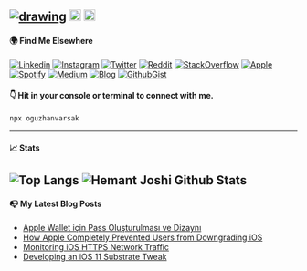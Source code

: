 <a href="https://www.turkmedya.com.tr/"> <img src="https://i.imgur.com/y0TN0Vk.png" alt="drawing"/></a>  <a href="https://apps.apple.com/us/developer/star-medya-yayıncılık/id468674489"> <img src="https://upload.wikimedia.org/wikipedia/commons/thumb/6/67/App_Store_%28iOS%29.svg/2048px-App_Store_%28iOS%29.svg.png" alt="drawing" width="20"/></a> <img src="https://static.wixstatic.com/media/5feefe_3c87b09f5c0b4506a223dc1b9dfc08c5~mv2.png/v1/fill/w_614,h_609,al_c,lg_1/58482ce4cef1014c0b5e4a4c.png" alt="drawing" width="20"/>
----------
#### 🌍 Find Me Elsewhere
[![Linkedin](https://img.shields.io/badge/LinkedIn-0077B5?style=flat&logo=linkedin&logoColor=white)](https://www.linkedin.com/in/oguzhanvarsak)
[![Instagram](https://img.shields.io/badge/Instagram-E4405F?style=flat&logo=instagram&logoColor=white)](https://www.instagram.com/oguzhanvarsak) [![Twitter](https://img.shields.io/badge/Twitter-1DA1F2?style=fflat&logo=twitter&logoColor=white)](https://www.twitter.com/oguzhanvarsak)
[![Reddit](https://img.shields.io/badge/Reddit-FF4500?style=flat&logo=reddit&logoColor=white)](https://www.reddit.com/u/oguzhanvarsak)
[![StackOverflow](https://img.shields.io/badge/Stack_Overflow-FE7A16?style=flat&logo=stack-overflow&logoColor=white)](https://stackoverflow.com/users/13116047/edward-mordrake) [![Apple](https://img.shields.io/badge/Apple%20Developer%20Forums-FFFFFF?style=flat&logo=apple&logoColor=black)](https://developer.apple.com/forums/profile/oguzhanvarsak) [![Spotify](https://img.shields.io/badge/Spotify-329021?style=flat&logo=spotify&logoColor=white)](https://open.spotify.com/user/11127798213?si=noTuO3wxTtynRtM7D8QNcg) [![Medium](https://img.shields.io/badge/Medium-12151A?style=flat&logo=medium&logoColor=white)](https://medium.com/@oguzhanvarsak) [![Blog](https://img.shields.io/badge/Blog-B35FD9?style=flat&logo=wordpress&logoColor=white)](https://oguzhanvarsak.github.io/oguzhanvarsak/) [![GithubGist](https://img.shields.io/badge/GitHub%20Gists-12151A?style=flat&logo=github&logoColor=white)](https://gist.github.com/oguzhanvarsak)

#### 👇 Hit in your console or terminal to connect with me.

```bash
npx oguzhanvarsak
```
------------

#### 📈 Stats
![Top Langs](https://github-readme-stats.vercel.app/api/top-langs/?username=oguzhanvarsak&theme=dark&hide=css,html,scss&langs_count=8&layout=compact)  ![Hemant Joshi Github Stats](https://github-readme-stats.vercel.app/api?username=oguzhanvarsak&show_icons=true&theme=dark&hide=prs)
------------

#### 📭 My Latest Blog Posts
- [Apple Wallet için Pass Oluşturulması ve Dizaynı](https://medium.com/@oguzhanvarsak/apple-wallet-için-pass-oluşturulması-ve-dizaynı-28ff7a62e5dc)
- [How Apple Completely Prevented Users from Downgrading iOS](https://oguzhanvarsak.github.io/oguzhanvarsak/apple-prevented-downgrade/)
- [Monitoring iOS HTTPS Network Traffic](https://oguzhanvarsak.github.io/oguzhanvarsak/monitoring-ios-https/)
- [Developing an iOS 11 Substrate Tweak](https://oguzhanvarsak.github.io/oguzhanvarsak/developing-tweak/)

